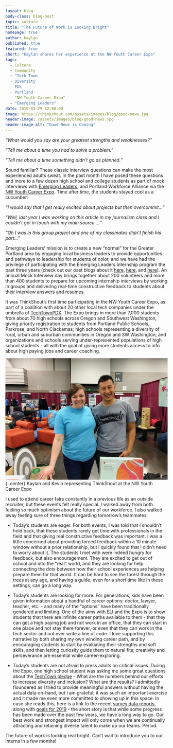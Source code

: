 ```yaml
---
layout: blog
body-class: blog-post
topic: culture
title: "The Future of Work is Looking Bright"
homepage: true
author: kaylan
published: true
featured: true
short: "Kaylan shares her experience at the NW Youth Career Expo"
tags:
  - Culture
  - Community
  - "Tech Town
  - Diversity
  - PDX
  - Portland
  - "NW Youth Career Expo"
  - "Emerging Leaders"
date: 2019-03-29 12:00:00
image: https://thinkshout.com/assets/images/blog/good-news.jpg
header-image: /assets/images/blog/good-news.jpg
header-image-alt: "Good News is Coming"
---
```

_“What would you say are your greatest strengths and weaknesses?”_

_“Tell me about a time you had to solve a problem.”_

_“Tell me about a time something didn’t go as planned.”_

Sound familiar? These classic interview questions can make the most experienced adults sweat. In the past month I have posed these questions and more to a few dozen high school and college students as part of mock interviews with [Emerging Leaders](https://www.emergingleaderspdx.org/), and Portland Workforce Alliance via the [NW Youth Career Expo](https://www.portlandworkforcealliance.org/event/nw-youth-careers-expo-2019/). Time after time, the students stayed cool as a cucumber:

_“I would say that I get really excited about projects but then overcommit...”_

_“Well, last year I was working on this article in my journalism class and I couldn’t get in touch with my main source …”_

_“Oh I was in this group project and one of my classmates didn’t finish his part…”_

Emerging Leaders’ mission is to create a new “normal” for the Greater Portland area by engaging  local business leaders to provide opportunities and pathways to leadership for students of color, and we have had the privilege of participating with the Emerging Leaders Internship program the past three years (check out our past blogs about it [here](https://thinkshout.com/blog/2018/06/welcome-2018-interns/), [here](https://thinkshout.com/blog/2018/08/2018-Internship-Wrap-Up/), and [here](https://thinkshout.com/blog/2017/06/the-2017-thinkshout-interns/)). An annual Mock Interview day brings together about 200 volunteers and more than 400 students to prepare for upcoming internship interviews by working in groups and delivering real-time constructive feedback to students about their interview answers and resumes.

It was ThinkShout’s first time participating in the NW Youth Career Expo, as part of a coalition with about 20 other local tech companies under the umbrella of [TechTownPDX](https://techtownportland.com/). The Expo brings in more than 7,000 students from about 70 high schools across Oregon and Southwest Washington, giving priority registration to students from Portland Public Schools, Parkrose, and North Clackamas; high schools representing a diversity of rural, urban and suburban communities in Oregon and SW Washington; and organizations and schools serving under-represented populations of high school students - all with the goal of giving more students access to info about high paying jobs and career coaching.

![Kaylan and Kevin at the career Expo](/assets/images/blog/expo.jpg)
{:.center}
<span class="caption"><i class="fa fa-caret-up"></i>Kaylan and Kevin representing ThinkShout at the NW Youth Career Expo</span>

I used to attend career fairs constantly in a previous life as an outside recruiter, but these events felt really special. I walked away from both feeling so much optimism about the future of our workforce. I also walked away feeling sure of three things regarding tomorrow’s teammates:

- Today’s students are eager. For both events, I was told that I shouldn’t hold back, that these students rarely get time with professionals in the field and that giving real constructive feedback was important. I was a little concerned about providing forced feedback within a 10 minute window without a prior relationship, but I quickly found that I didn’t need to worry about it. The students I met with were indeed hungry for feedback, but also encouragement. They are excited to get out of school and into the “real” world, and they are looking for help connecting the dots between how their school experiences are helping prepare them for that world. It can be hard to see the forest through the trees at any age, and having a guide, even for a short time like in these settings, can go a long way.  

- Today’s students are looking for more. For generations, kids have been given information about a handful of career options: doctor, lawyer, teacher, etc. - and many of the “options” have been traditionally gendered and limiting. One of the aims with ELI and the Expo is to show students that there are infinite career paths available to them - that they can get a high paying job and not work in an office, that they can start in one place and not stay there forever, or even that they can work in the tech sector and not ever write a line of code. I love supporting this narrative by both sharing my own winding career path, and by encouraging students to start by evaluating their strengths and soft skills, and then letting curiosity guide them to natural fits; creativity and perseverance are essential while career-exploring.  

- Today’s students are not afraid to press adults on critical issues. During the Expo, one high school student was asking me some great questions about the [TechTown pledge](https://techtownportland.com/pledge/_) - What are the numbers behind our efforts to increase diversity and inclusion? What are the results? I admittedly floundered as I tried to provide meaningful answers without having the actual data on-hand, but I am grateful; it was such an important exercise and it made me even more committed to showing up in this space. In case she reads this, here is a link to the recent [survey data reports](https://techtown2018.herokuapp.com/), along with [goals for 2019](http://techtownportland.com/techtown-2018-year-in-review/) - the short story is that while some progress has been made over the past few years, we have a long way to go. Our best work and strongest impact will only come when we are continually attracting and retaining diverse talent to make up our teams. Period.

The future of work is looking real bright. Can’t wait to introduce you to our interns in a few months!
